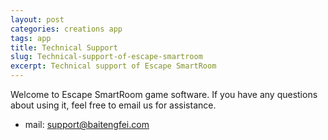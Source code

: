 ```yaml
---
layout: post
categories: creations app
tags: app
title: Technical Support
slug: Technical-support-of-escape-smartroom
excerpt: Technical support of Escape SmartRoom
---
```

Welcome to Escape SmartRoom game software. 
If you have any questions about using it, feel free to email us for assistance.
- mail: support@baitengfei.com